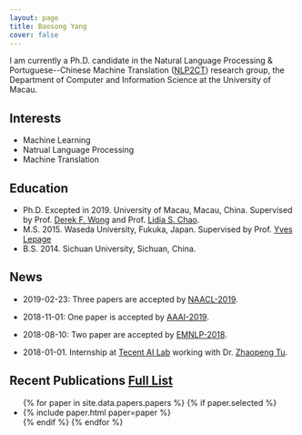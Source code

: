```yaml
---
layout: page
title: Baosong Yang
cover: false
---
```

I am currently a Ph.D. candidate in the Natural Language Processing & Portuguese--Chinese Machine Translation ([NLP2CT](http://nlp2ct.cis.umac.mo/)) research group, the Department of Computer and Information Science at the University of Macau.

## Interests
* Machine Learning
* Natrual Language Processing
* Machine Translation

## Education
* Ph.D. Excepted in 2019. University of Macau, Macau, China. Supervised by Prof. [Derek F. Wong](https://www.fst.um.edu.mo/en/staff/fstfw.html) and Prof. [Lidia S. Chao](https://www.fst.um.edu.mo/en/staff/cds/lidiasc.html).
* M.S. 2015. Waseda University, Fukuka, Japan. Supervised by Prof. [Yves Lepage](https://www.waseda.jp/fsci/gips/other-en/2015/09/08/2164/)
* B.S. 2014. Sichuan University, Sichuan, China.

## News
* 2019-02-23: Three papers are accepted by [NAACL-2019](https://naacl2019.org/).
 
* 2018-11-01: One paper is accepted by [AAAI-2019](https://aaai.org/Conferences/AAAI-19/).

* 2018-08-10: Two paper are accepted by [EMNLP-2018](https://emnlp2018.org/).

* 2018-01-01. Internship at [Tecent AI Lab](https://ai.tencent.com/ailab/en/index) working with Dr. [Zhaopeng Tu](http://zptu.net/). 

## Recent Publications [Full List](/papers/)
<ul>
{% for paper in site.data.papers.papers %}
  {% if paper.selected %}
  <li>
  {% include paper.html paper=paper %}
  </li>
  {% endif %}
{% endfor %}
</ul>

